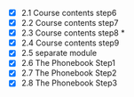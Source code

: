 - [x] 2.1 Course contents step6
- [x] 2.2 Course contents step7
- [x] 2.3 Course contents step8 *
- [x] 2.4 Course contents step9
- [x] 2.5 separate module
- [x] 2.6 The Phonebook Step1
- [x] 2.7 The Phonebook Step2
- [x] 2.8 The Phonebook Step3